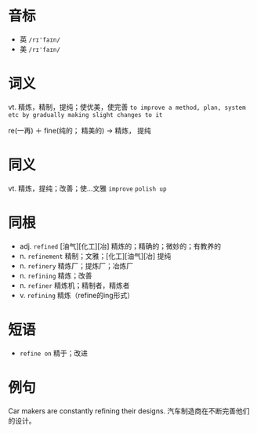 # 音标

- 英 `/rɪ'faɪn/`
- 美 `/rɪ'faɪn/`

# 词义

vt. 精炼，精制，提纯；使优美，使完善
`to improve a method, plan, system etc by gradually making slight changes to it`



re(一再) ＋ fine(纯的； 精美的) → 精炼， 提纯

# 同义

vt. 精炼，提纯；改善；使…文雅
`improve` `polish up`

# 同根

- adj. `refined` [油气][化工][冶] 精炼的；精确的；微妙的；有教养的
- n. `refinement` 精制；文雅；[化工][油气][冶] 提纯
- n. `refinery` 精炼厂；提炼厂；冶炼厂
- n. `refining` 精炼；改善
- n. `refiner` 精炼机；精制者，精炼者
- v. `refining` 精炼（refine的ing形式）

# 短语

- `refine on` 精于；改进

# 例句

Car makers are constantly refining their designs.
汽车制造商在不断完善他们的设计。


